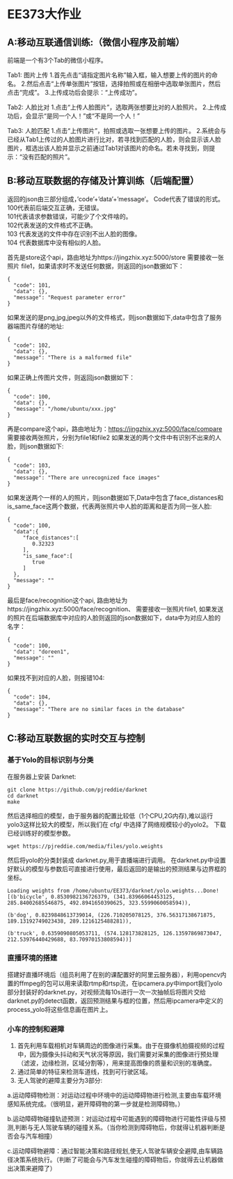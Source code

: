 # EE373大作业
## A:移动互联通信训练:（微信小程序及前端）
前端是一个有3个Tab的微信小程序。

Tab1: 图片上传
1.首先点击“请指定图片名称”输入框，输入想要上传的图片的命名。
2.然后点击“上传单张图片”按钮，选择拍照或在相册中选取单张图片，然后点击“完成”。
3.上传成功后会提示：“上传成功”。

Tab2: 人脸比对
1.点击“上传人脸图片”，选取两张想要比对的人脸照片。
2.上传成功后，会显示“是同一个人！”或“不是同一个人！”

Tab3: 人脸匹配
1.点击“上传图片”，拍照或选取一张想要上传的图片。
2.系统会与已经从Tab1上传过的人脸图片进行比对，若寻找到匹配的人脸，则会显示该人脸图片，框选出该人脸并显示之前通过Tab1对该图片的命名。若未寻找到，则提示：“没有匹配的照片”。


## B:移动互联数据的存储及计算训练（后端配置）
返回的json由三部分组成，’code’+’data’+’message’。
Code代表了错误的形式。<br> 
100代表前后端交互正确，无错误。<br> 
101代表请求参数错误，可能少了个文件啥的。<br> 
102代表发送的文件格式不正确。<br> 
103 代表发送的文件中存在识别不出人脸的图像。<br> 
104 代表数据库中没有相似的人脸。<br> 


首先是store这个api，路由地址为https://jingzhix.xyz:5000/store
需要接收一张照片 file1，如果请求时不发送任何数据，则返回的json数据如下：
```
{
  "code": 101,
  "data": {},
  "message": "Request parameter error"
}
```
如果发送的是png,jpg,jpeg以外的文件格式，则json数据如下,data中包含了服务器端图片存储的地址:
```
{
  "code": 102,
  "data": {},
  "message": "There is a malformed file"
}
```
如果正确上传图片文件，则返回json数据如下：
```
{
  "code": 100,
  "data": {},
  "message": "/home/ubuntu/xxx.jpg"
}
```
再是compare这个api，路由地址为：https://jingzhix.xyz:5000/face/compare
需要接收两张照片，分别为file1和file2
如果发送的两个文件中有识别不出来的人脸，则json数据如下:
```
{
  "code": 103,
  "data": {},
  "message": "There are unrecognized face images"
}
```
如果发送两个一样的人的照片，则json数据如下,Data中包含了face_distances和is_same_face这两个数据，代表两张照片中人脸的距离和是否为同一张人脸:

```
{
  "code": 100,
  "data":{
     "face_distances":[
        0.32323
     ],
     "is_same_face":[
        true
     ]
  },
  "message": ""
}
```
最后是face/recognition这个api, 路由地址为https://jingzhix.xyz:5000/face/recognition、
需要接收一张照片file1, 如果发送的照片在后端数据库中对应的人脸则返回的json数据如下，data中为对应人脸的名字：
```
{
  "code": 100,
  "data": "doreen1",
  "message": ""
}
```
如果找不到对应的人脸，则报错104:
```
{
  "code": 104,
  "data": {},
  "message": "There are no similar faces in the database"
}
```

## C:移动互联数据的实时交互与控制
### 基于Yolo的目标识别与分类
在服务器上安装 Darknet:
```
git clone https://github.com/pjreddie/darknet
cd darknet
make
```
然后选择相应的模型，由于服务器的配置比较低（1个CPU,2G内存),难以运行yolo3这样比较大的模型，所以我们在 cfg/ 中选择了网络规模较小的yolo2。
下载已经训练好的模型参数。
```
wget https://pjreddie.com/media/files/yolo.weights
```

然后将yolo的分类封装成 darknet.py,用于直播端进行调用。
在darknet.py中设置好默认的模型与参数后可直接进行使用，最后返回的是输出的预测结果与边界框的坐标。
```
Loading weights from /home/ubuntu/EE373/darknet/yolo.weights...Done!
[(b'bicycle', 0.8530982136726379, (341.83966064453125, 285.84002685546875, 492.8941650390625, 323.5599060058594)), 

(b'dog', 0.8239848613739014, (226.710205078125, 376.56317138671875, 189.13192749023438, 289.1216125488281)), 

(b'truck', 0.6359090805053711, (574.128173828125, 126.13597869873047, 212.53976440429688, 83.70970153808594))]
```
### 直播环境的搭建
搭建好直播环境后（组员利用了在别的课配置好的阿里云服务器），利用opencv内置的ffmpeg的包可以用来读取rtmp和rtsp流，在ipcamera.py中import我们yolo部分封装好的darknet.py，对视频流每10s进行一次一次抽帧后将图片交给darknet.py的detect函数，返回预测结果与框的位置，然后用ipcamera中定义的process_yolo将这些信息画在图片上。

### 小车的控制和避障
1.	首先利用车载相机对车辆周边的图像进行采集。由于在摄像机拍摄视频的过程中，因为摄像头抖动和天气状况等原因，我们需要对采集的图像进行预处理（滤波，边缘检测，区域分割等），用来提高图像的质量和识别的准确度。
2.	通过简单的特征来检测车道线，找到可行驶区域。
3.	无人驾驶的避障主要分为3部分:

a.运动障碍物检测：对运动过程中环境中的运动障碍物进行检测,主要由车载环境感知系统完成。（很明显，避开障碍物的第一步就是检测障碍物。）

b.运动障碍物碰撞轨迹预测：对运动过程中可能遇到的障碍物进行可能性评级与预测,判断与无人驾驶车辆的碰撞关系。（当你检测到障碍物后，你就得让机器判断是否会与汽车相撞）

c.运动障碍物避障：通过智能决策和路径规划,使无人驾驶车辆安全避障,由车辆路径决策系统执行。（判断了可能会与汽车发生碰撞的障碍物后，你就得去让机器做出决策来避障了）

